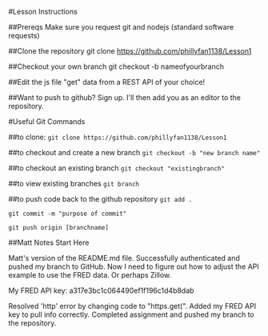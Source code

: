 #Lesson Instructions

##Prereqs
Make sure you request git and nodejs (standard software requests)

##Clone the repository
git clone https://github.com/phillyfan1138/Lesson1

##Checkout your own branch
git checkout -b nameofyourbranch

##Edit the js file
"get" data from a REST API of your choice!

##Want to push to github?
Sign up.  I'll then add you as an editor to the repository.


#Useful Git Commands

##to clone:
`git clone https://github.com/phillyfan1138/Lesson1`

##to checkout and create a new branch
`git checkout -b "new branch name"`

##to checkout an existing branch
`git checkout "existingbranch"`

##to view existing branches
`git branch`

##to push code back to the github repository
`git add .`

`git commit -m "purpose of commit"`

`git push origin [branchname]`

##Matt Notes Start Here

Matt's version  of the README.md file. Successfully authenticated and pushed my branch to GitHub. Now I need to figure out how to adjust the API example to use the FRED data. Or perhaps Zillow.

My FRED API key:
a317e3bc1c064490ef1f196c1d4b8dab

Resolved 'http' error by changing code to "https.get(".
Added my FRED API key to pull info correctly. 
Completed assignment and pushed my branch to the repository.
